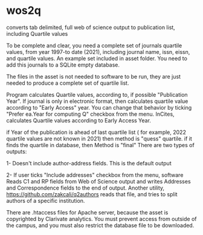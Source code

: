 # wos2q
converts tab delimited, full web of science output to publication list, including Quartile values

To be complete and clear, you need a complete set of journals quartile values, from year 1997-to date (2021), including journal name, issn, eissn, and quartile values. An example set included in asset folder. You need to add this journals to a SQLite empty database.

The files in the asset is not needed to software to be run, they are just needed to produce a complete set of quartile list.

Program calculates Quartile values, according to, if possible "Publication Year". If journal is only in electronic format, then calculates quartile value according to "Early Access" year. You can change that behavior by ticking "Prefer ea.Year for computing Q" checkbox from the menu. InCites, calculates Quartile values according to Early Access Year.

if Year of the publication is ahead of last quartile list ( for example, 2022 quartile values are not known in 2021) then method is "quess" quartile. if it finds the quartile in database, then Method is "final"
There are two types of outputs:

1- Doesn't include author-address fields. This is the default output

2- If user ticks "Include addresses" checkbox from the menu, software Reads C1 and RP fields from Web of Science output and writes Addresses and Correspondence fields to the end of output.  Another utility, https://github.com/zakcali/q2authors reads that file, and tries to split authors of a specific institution.

There are .htaccess files for Apache server, because the asset is copyrighted by Clarivate analytics. You must prevent access from outside of the campus, and you must also restrict the database file to be downloaded.
